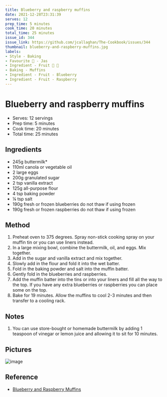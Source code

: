```yaml
---
title: Blueberry and raspberry muffins
date: 2021-12-28T23:31:39
serves: 12
prep_time: 5 minutes
cook_time: 20 minutes
total_time: 25 minutes
issue_id: 344
issue_link: https://github.com/jcallaghan/The-Cookbook/issues/344
thumbnail: blueberry-and-raspberry-muffins.jpg
labels:
- Style - Baking
- Favourite 🥰 - Jas
- Ingredient - Fruit 🍓 🍌
- Baking - Muffins
- Ingredient - Fruit - Blueberry
- Ingredient - Fruit - Raspberry
---
```


# Blueberry and raspberry muffins

- Serves: 12 servings
- Prep time: 5 minutes
- Cook time: 20 minutes
- Total time: 25 minutes

## Ingredients

- 245g buttermilk*
- 110ml canola or vegetable oil
- 2 large eggs
- 200g granulated sugar
- 2 tsp vanilla extract
- 125g all-purpose flour
- 4 tsp baking powder
- ¼ tsp salt
- 190g fresh or frozen blueberries do not thaw if using frozen
- 190g fresh or frozen raspberries do not thaw if using frozen

## Method

1. Preheat oven to 375 degrees. Spray non-stick cooking spray on your muffin tin or you can use liners instead.
2. In a large mixing bowl, combine the buttermilk, oil, and eggs. Mix together.
3. Add in the sugar and vanilla extract and mix together.
4. Slowly add in the flour and fold it into the wet batter.
5. Fold in the baking powder and salt into the muffin batter.
6. Gently fold in the blueberries and raspberries.
7. Add the muffin batter into the tins or into your liners and fill all the way to the top. If you have any extra blueberries or raspberries you can place some on the top.
8. Bake for 19 minutes. Allow the muffins to cool 2-3 minutes and then transfer to a cooling rack.

## Notes

1. You can use store-bought or homemade buttermilk by adding 1 teaspoon of vinegar or lemon juice and allowing it to sit for 10 minutes.

## Pictures

![image](https://user-images.githubusercontent.com/7449908/147614658-eb9ea9f0-8869-45ca-b86d-5607e0323e1f.png)

## Reference

- [Blueberry and Raspberry Muffins](https://www.galonamission.com/blueberry-and-raspberry-muffins/)
